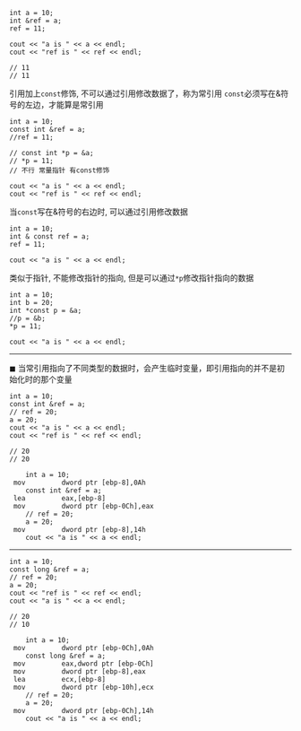 
```
int a = 10;
int &ref = a;
ref = 11;

cout << "a is " << a << endl;
cout << "ref is " << ref << endl;

// 11
// 11
```
引用加上`const`修饰, 不可以通过引用修改数据了，称为常引用
`const`必须写在&符号的左边，才能算是常引用

```
int a = 10;
const int &ref = a;
//ref = 11;

// const int *p = &a;
// *p = 11;
// 不行 常量指针 有const修饰

cout << "a is " << a << endl;
cout << "ref is " << ref << endl;
```

当`const`写在&符号的右边时, 可以通过引用修改数据
```
int a = 10;
int & const ref = a;
ref = 11;

cout << "a is " << a << endl;
```
类似于指针, 不能修改指针的指向, 但是可以通过`*p`修改指针指向的数据
```
int a = 10;
int b = 20;
int *const p = &a;
//p = &b;
*p = 11;

cout << "a is " << a << endl;
```

---

◼ 当常引用指向了不同类型的数据时，会产生临时变量，即引用指向的并不是初始化时的那个变量

```
int a = 10;
const int &ref = a;
// ref = 20;
a = 20;
cout << "a is " << a << endl;
cout << "ref is " << ref << endl;

// 20
// 20
```

```
	int a = 10;
 mov         dword ptr [ebp-8],0Ah  
	const int &ref = a;
 lea         eax,[ebp-8]  
 mov         dword ptr [ebp-0Ch],eax  
	// ref = 20;
	a = 20;
 mov         dword ptr [ebp-8],14h  
	cout << "a is " << a << endl;
```

----

```
int a = 10;
const long &ref = a;
// ref = 20;
a = 20;
cout << "ref is " << ref << endl;
cout << "a is " << a << endl;

// 20
// 10
```

```
	int a = 10;
 mov         dword ptr [ebp-0Ch],0Ah  
	const long &ref = a;
 mov         eax,dword ptr [ebp-0Ch]  
 mov         dword ptr [ebp-8],eax  
 lea         ecx,[ebp-8]  
 mov         dword ptr [ebp-10h],ecx  
	// ref = 20;
	a = 20;
 mov         dword ptr [ebp-0Ch],14h  
	cout << "a is " << a << endl;
```


